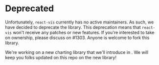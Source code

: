 # Deprecated

Unfortunately, `react-vis` currently has no active maintainers. As such, we have decided to deprecate the library. This deprecation means that `react-vis` won't receive any patches or new features. If you're interested to take on ownership, please discuss on #1303. Anyone is welcome to fork this library.

We're working on a new charting library that we'll introduce in <DATE TO BE ADVISED>. We will keep you folks updated on this repo on the new library!
